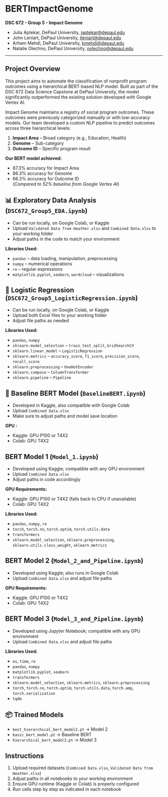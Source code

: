 # BERTImpactGenome  
**DSC 672 - Group 5 - Impact Genome**  
- Julia Aptekar, DePaul University, japtekar@depaul.edu  
- John Leniart, DePaul University, jleniart@depaul.edu  
- Arham Mehdi, DePaul University, kmehdi@depaul.edu  
- Natalie Olechno, DePaul University, nolechno@depaul.edu  

---

## Project Overview

This project aims to automate the classification of nonprofit program outcomes using a hierarchical BERT-based NLP model. Built as part of the DSC 672 Data Science Capstone at DePaul University, the model significantly outperformed the existing solution developed with Google Vertex AI.

Impact Genome maintains a registry of social program outcomes. These outcomes were previously categorized manually or with low-accuracy models. Our team developed a custom NLP pipeline to predict outcomes across three hierarchical levels:

1. **Impact Area** – Broad category (e.g., Education, Health)  
2. **Genome** – Sub-category  
3. **Outcome ID** – Specific program result  

**Our BERT model achieved:**
- 87.3% accuracy for Impact Area  
- 86.3% accuracy for Genome  
- 66.3% accuracy for Outcome ID  
(*Compared to 52% baseline from Google Vertex AI*)



## 📊 Exploratory Data Analysis (`DSC672_Group5_EDA.ipynb`)
- Can be run locally, on Google Colab, or Kaggle  
- Upload `Validated Data from Heather.xlsx` and `Combined Data.xlsx` to your working folder  
- Adjust paths in the code to match your environment  

**Libraries Used:**
- `pandas` – data loading, manipulation, preprocessing  
- `numpy` – numerical operations  
- `re` – regular expressions  
- `matplotlib.pyplot`, `seaborn`, `wordcloud` – visualizations  



## 🧪 Logistic Regression (`DSC672_Group5_LogisticRegression.ipynb`)
- Can be run locally, on Google Colab, or Kaggle  
- Upload both Excel files to your working folder  
- Adjust file paths as needed  

**Libraries Used:**
- `pandas`, `numpy`  
- `sklearn.model_selection` – `train_test_split`, `GridSearchCV`  
- `sklearn.linear_model` – `LogisticRegression`  
- `sklearn.metrics` – `accuracy_score`, `f1_score`, `precision_score`, `recall_score`  
- `sklearn.preprocessing` – `OneHotEncoder`  
- `sklearn.compose` – `ColumnTransformer`  
- `sklearn.pipeline` – `Pipeline`  



## 🔰 Baseline BERT Model (`BaselineBERT.ipynb`)
- Developed in Kaggle, also compatible with Google Colab  
- Upload `Combined Data.xlsx`  
- Make sure to adjust paths and model save location  

**GPU :**
- Kaggle: GPU P100 or T4X2  
- Colab: GPU T4X2  



## BERT Model 1 (`Model_1.ipynb`)
- Developed using Kaggle; compatible with any GPU environment  
- Upload `Combined Data.xlsx`  
- Adjust paths in code accordingly  

**GPU Requirements:**
- Kaggle: GPU P100 or T4X2 (falls back to CPU if unavailable)  
- Colab: GPU T4X2  

**Libraries Used:**
- `pandas`, `numpy`, `re`  
- `torch`, `torch.nn`, `torch.optim`, `torch.utils.data`  
- `transformers`  
- `sklearn.model_selection`, `sklearn.preprocessing`, `sklearn.utils.class_weight`, `sklearn.metrics`  



## BERT Model 2 (`Model_2_and_Pipeline.ipynb`)
- Developed using Kaggle; also runs in Google Colab  
- Upload `Combined Data.xlsx` and adjust file paths  

**GPU Requirements:**
- Kaggle: GPU P100 or T4X2  
- Colab: GPU T4X2  



## BERT Model 3 (`Model_3_and_Pipeline.ipynb`)
- Developed using Jupyter Notebook; compatible with any GPU environment  
- Upload `Combined Data.xlsx` and adjust file paths  

**Libraries Used:**
- `os`, `time`, `re`  
- `pandas`, `numpy`  
- `matplotlib.pyplot`, `seaborn`  
- `transformers`  
- `sklearn.model_selection`, `sklearn.metrics`, `sklearn.preprocessing`  
- `torch`, `torch.nn`, `torch.optim`, `torch.utils.data`, `torch.amp`, `torch.serialization`  
- `tqdm`  



## 📦 Trained Models
- `best_hierarchical_bert_model2.pt` → Model 2  
- `basic_bert_model.pt` → Baseline BERT  
- `hierarchical_bert_model3.pt` → Model 3  



##  Instructions
1. Upload required datasets (`Combined Data.xlsx`, `Validated Data from Heather.xlsx`)  
2. Adjust paths in all notebooks to your working environment  
3. Ensure GPU runtime (Kaggle or Colab) is properly configured  
4. Run cells step by step as indicated in each notebook  

 
